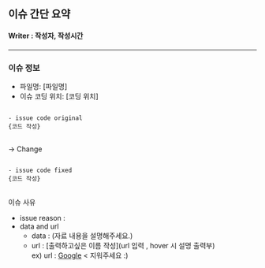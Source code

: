 

이슈 간단 요약
---------------
#### Writer : 작성자, 작성시간
---------------

### 이슈 정보
- 파일명: [파일명]
- 이슈 코딩 위치: [코딩 위치]

<pre>
<code>
- issue code original
{코드 작성}
</code>
</pre>
-> Change

<pre>
<code>
- issue code fixed
{코드 작성}
</code>
</pre>

이슈 사유
- issue reason :  
- data and url    
  - data : (자료 내용을 설명해주세요.)  
  - url : [출력하고싶은 이름 작성](url 입력 , hover 시 설명 출력부)  
  ex) url : [Google](https://google.com, "국국링크")      <      지워주세요 :)
